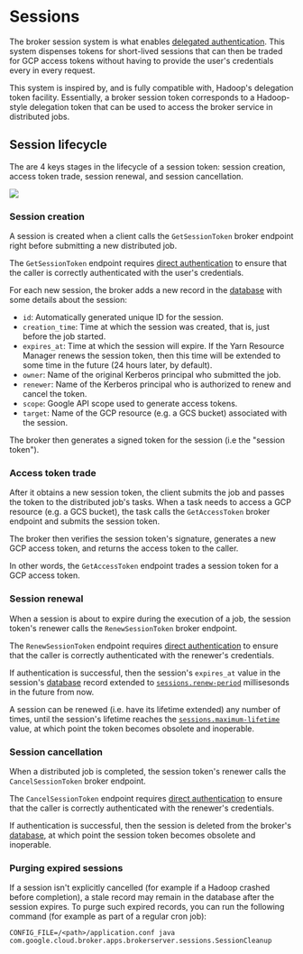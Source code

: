 # Sessions

The broker session system is what enables [delegated authentication](authentication.md#delegated-authentication).
This system dispenses tokens for short-lived sessions that can then be traded for GCP access tokens without having
to provide the user's credentials every in every request.

This system is inspired by, and is fully compatible with, Hadoop's delegation token facility. Essentially, a broker
session token corresponds to a Hadoop-style delegation token that can be used to access the broker service in
distributed jobs.

## Session lifecycle

The are 4 keys stages in the lifecycle of a session token: session creation, access token trade, session renewal,
and session cancellation.

<img src="../img/delegated-auth-architecture.svg">

### Session creation

A session is created when a client calls the `GetSessionToken` broker endpoint right before submitting a new distributed
job.

The `GetSessionToken` endpoint requires [direct authentication](authentication.md#direct-authentication) to ensure that
the caller is correctly authenticated with the user's credentials.

For each new session, the broker adds a new record in the [database](database.md) with some details about the session:

-   `id`: Automatically generated unique ID for the session.
-   `creation_time`: Time at which the session was created, that is, just before the job started.
-   `expires_at`: Time at which the session will expire. If the Yarn Resource Manager renews
    the session token, then this time will be extended to some time in the future (24 hours later, by default).
-   `owner`: Name of the original Kerberos principal who submitted the job.
-   `renewer`: Name of the Kerberos principal who is authorized to renew and cancel the token.
-   `scope`: Google API scope used to generate access tokens.
-   `target`: Name of the GCP resource (e.g. a GCS bucket) associated with the session.

The broker then generates a signed token for the session (i.e the "session token").

### Access token trade

After it obtains a new session token, the client submits the job and passes the token to the distributed job's tasks.
When a task needs to access a GCP resource (e.g. a GCS bucket), the task calls the `GetAccessToken` broker endpoint
and submits the session token.

The broker then verifies the session token's signature, generates a new GCP access token, and returns the access
token to the caller.

In other words, the `GetAccessToken` endpoint trades a session token for a GCP access token.

### Session renewal

When a session is about to expire during the execution of a job, the session token's renewer calls the
`RenewSessionToken` broker endpoint.

The `RenewSessionToken` endpoint requires [direct authentication](authentication.md#direct-authentication) to ensure
that the caller is correctly authenticated with the renewer's credentials.

If authentication is successful, then the session's `expires_at` value in the session's [database](database.md) record
extended to [`sessions.renew-period`](settings.md#sessionsrenew-period) millisesonds in the future from now.

A session can be renewed (i.e. have its lifetime extended) any number of times, until the session's lifetime reaches the
[`sessions.maximum-lifetime`](settings.md#sessionsmaximum-lifetime) value, at which point the token becomes obsolete and
inoperable.

### Session cancellation

When a distributed job is completed, the session token's renewer calls the `CancelSessionToken` broker endpoint.

The `CancelSessionToken` endpoint requires [direct authentication](authentication.md#direct-authentication) to ensure
that the caller is correctly authenticated with the renewer's credentials.

If authentication is successful, then the session is deleted from the broker's [database](database.md), at which point
the session token becomes obsolete and inoperable.

### Purging expired sessions

If a session isn't explicitly cancelled (for example if a Hadoop crashed before completion), a stale record may remain
in the database after the session expires. To purge such expired records, you can run the following command (for example
as part of a regular cron job):

```shell
CONFIG_FILE=/<path>/application.conf java com.google.cloud.broker.apps.brokerserver.sessions.SessionCleanup
```
